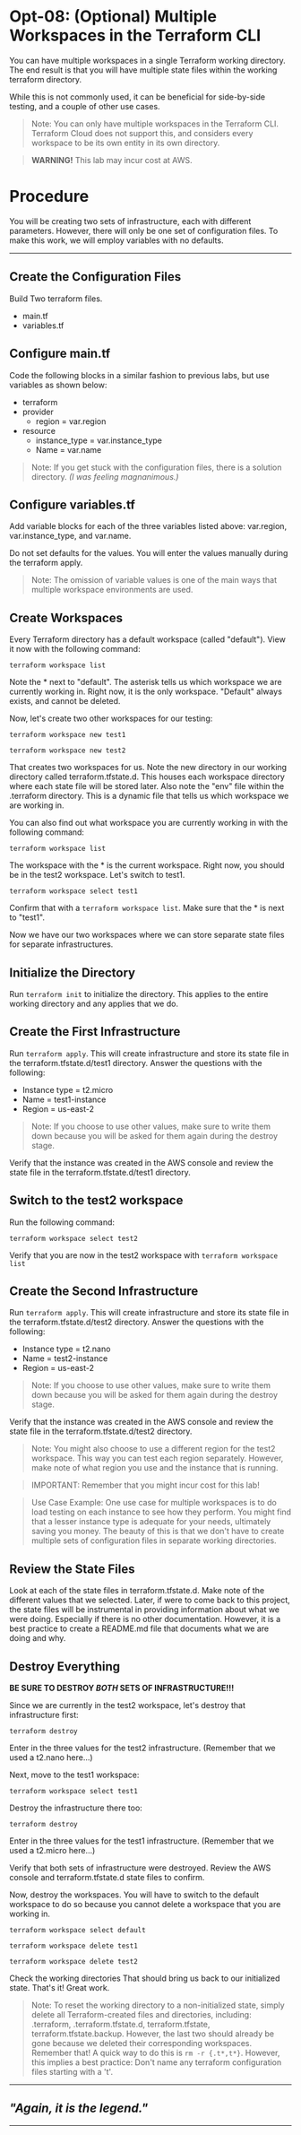 # Opt-08: (Optional) Multiple Workspaces in the Terraform CLI
You can have multiple workspaces in a single Terraform working directory. The end result is that you will have multiple state files within the working terraform directory. 

While this is not commonly used, it can be beneficial for side-by-side testing, and a couple of other use cases. 

> Note: You can only have multiple workspaces in the Terraform CLI. Terraform Cloud does not support this, and considers every workspace to be its own entity in its own directory. 

> **WARNING!** This lab may incur cost at AWS.

# Procedure
You will be creating two sets of infrastructure, each with different parameters. However, there will only be one set of configuration files. To make this work, we will employ variables with no defaults. 

---

## Create the Configuration Files
Build Two terraform files.
  - main.tf 
  - variables.tf

## Configure main.tf
Code the following blocks in a similar fashion to previous labs, but use variables as shown below:
- terraform
- provider
  - region = var.region
- resource
  - instance_type = var.instance_type
  - Name = var.name

> Note: If you get stuck with the configuration files, there is a solution directory. *(I was feeling magnanimous.)*

## Configure variables.tf
Add variable blocks for each of the three variables listed above: var.region, var.instance_type, and var.name.

Do not set defaults for the values. You will enter the values manually during the terraform apply. 

> Note: The omission of variable values is one of the main ways that multiple workspace environments are used.

## Create Workspaces
Every Terraform directory has a default workspace (called "default"). View it now with the following command:

`terraform workspace list`

Note the * next to "default". The asterisk tells us which workspace we are currently working in. Right now, it is the only workspace. "Default" always exists, and cannot be deleted. 

Now, let's create two other workspaces for our testing:

`terraform workspace new test1`

`terraform workspace new test2`

That creates two workspaces for us. Note the new directory in our working directory called terraform.tfstate.d. This houses each workspace directory where each state file will be stored later. Also note the "env" file within the .terraform directory. This is a dynamic file that tells us which workspace we are working in. 

You can also find out what workspace you are currently working in with the following command:

`terraform workspace list`

The workspace with the * is the current workspace. Right now, you should be in the test2 workspace. Let's switch to test1.

`terraform workspace select test1`

Confirm that with a `terraform workspace list`. Make sure that the * is next to "test1".

Now we have our two workspaces where we can store separate state files for separate infrastructures. 

## Initialize the Directory 
Run `terraform init` to initialize the directory. This applies to the entire working directory and any applies that we do.

## Create the First Infrastructure
Run `terraform apply`. This will create infrastructure and store its state file in the terraform.tfstate.d/test1 directory. Answer the questions with the following:
  - Instance type = t2.micro
  - Name = test1-instance
  - Region = us-east-2

> Note: If you choose to use other values, make sure to write them down because you will be asked for them again during the destroy stage. 

  Verify that the instance was created in the AWS console and review the state file in the terraform.tfstate.d/test1 directory.

## Switch to the test2 workspace
Run the following command:

`terraform workspace select test2`

Verify that you are now in the test2 workspace with `terraform workspace list`

## Create the Second Infrastructure
Run `terraform apply`. This will create infrastructure and store its state file in the terraform.tfstate.d/test2 directory. Answer the questions with the following:
  - Instance type = t2.nano
  - Name = test2-instance
  - Region = us-east-2

> Note: If you choose to use other values, make sure to write them down because you will be asked for them again during the destroy stage. 

  Verify that the instance was created in the AWS console and review the state file in the terraform.tfstate.d/test2 directory.

> Note: You might also choose to use a different region for the test2 workspace. This way you can test each region separately. However, make note of what region you use and the instance that is running.

> IMPORTANT: Remember that you might incur cost for this lab!

> Use Case Example: One use case for multiple workspaces is to do load testing on each instance to see how they perform. You might find that a lesser instance type is adequate for your needs, ultimately saving you money. The beauty of this is that we don't have to create multiple sets of configuration files in separate working directories.

## Review the State Files
Look at each of the state files in terraform.tfstate.d. Make note of the different values that we selected. Later, if were to come back to this project, the state files will be instrumental in providing information about what we were doing. Especially if there is no other documentation. However, it is a best practice to create a README.md file that documents what we are doing and why.

## Destroy Everything
**BE SURE TO DESTROY *BOTH* SETS OF INFRASTRUCTURE!!!**

Since we are currently in the test2 workspace, let's destroy that infrastructure first:

`terraform destroy`

Enter in the three values for the test2 infrastructure. (Remember that we used a t2.nano here...)

Next, move to the test1 workspace:

`terraform workspace select test1`

Destroy the infrastructure there too:

`terraform destroy`

Enter in the three values for the test1 infrastructure. (Remember that we used a t2.micro here...)

Verify that both sets of infrastructure were destroyed. Review the AWS console and terraform.tfstate.d state files to confirm. 

Now, destroy the workspaces. You will have to switch to the default workspace to do so because you cannot delete a workspace that you are working in.

`terraform workspace select default`

`terraform workspace delete test1`

`terraform workspace delete test2`

Check the working directories That should bring us back to our initialized state. That's it! Great work.

> Note: To reset the working directory to a non-initialized state, simply delete all Terraform-created files and directories, including: 
> .terraform, .terraform.tfstate.d, terraform.tfstate, terraform.tfstate.backup.
> However, the last two should already be gone because we deleted their corresponding workspaces. Remember that!
> A quick way to do this is `rm -r {.t*,t*}`. However, this implies a best practice: Don't name any terraform configuration files starting with a 't'. 

---
## *"Again, it is the legend."*
---






